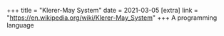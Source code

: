 +++
title = "Klerer-May System"
date = 2021-03-05
[extra]
link = "https://en.wikipedia.org/wiki/Klerer-May_System"
+++
A programming language


